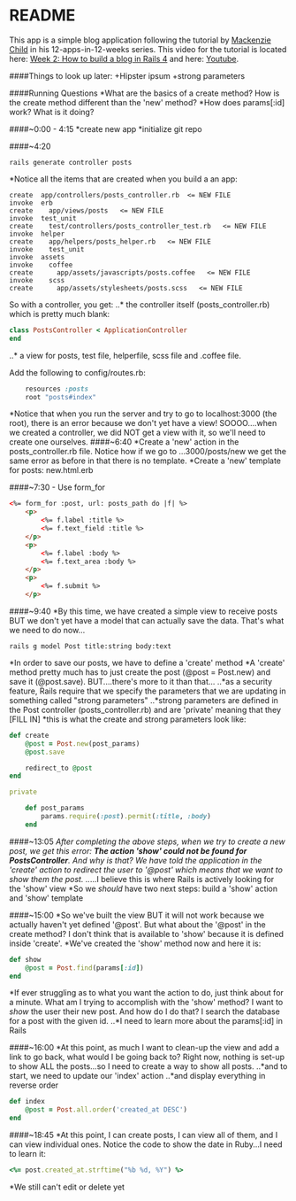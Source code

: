# README

This app is a simple blog application following the tutorial by [Mackenzie Child](https://mackenziechild.me/) in his
12-apps-in-12-weeks series.  This video for the tutorial is located here: [Week 2: How to build a blog in Rails 4](https://mackenziechild.me/12-in-12/2/) and here: [Youtube](https://youtu.be/BI_VnnOLSKY?list=PL23ZvcdS3XPLNdRYB_QyomQsShx59tpc-).

####Things to look up later:
+Hipster ipsum
+strong parameters

####Running Questions
*What are the basics of a create method?  How is the create method different than the 'new' method?
*How does params[:id] work?  What is it doing?


####~0:00 - 4:15
*create new app
*initialize git repo

####~4:20
```shell
rails generate controller posts
```
*Notice all the items that are created when you build a an app:
```shell
create  app/controllers/posts_controller.rb  <= NEW FILE
invoke  erb
create    app/views/posts   <= NEW FILE
invoke  test_unit
create    test/controllers/posts_controller_test.rb   <= NEW FILE
invoke  helper
create    app/helpers/posts_helper.rb   <= NEW FILE
invoke    test_unit
invoke  assets
invoke    coffee
create      app/assets/javascripts/posts.coffee   <= NEW FILE
invoke    scss
create      app/assets/stylesheets/posts.scss   <= NEW FILE
```
So with a controller, you get:
..* the controller itself (posts_controller.rb) which is pretty much blank:
```ruby
class PostsController < ApplicationController
end
```
..* a view for posts, test file, helperfile, scss file and .coffee file.

Add the following to config/routes.rb:
```ruby
	resources :posts
	root "posts#index"
```
*Notice that when you run the server and try to go to localhost:3000 (the root), there is an error because we
don't yet have a view!  SOOOO....when we created a controller, we did NOT get a view with it, so we'll need
to create one ourselves.
####~6:40
*Create a 'new' action in the posts_controller.rb file.  Notice how if we go to ...3000/posts/new we get the same 
error as before in that there is no template.
*Create a 'new' template for posts: new.html.erb

####~7:30 - Use form_for
```html
<%= form_for :post, url: posts_path do |f| %>
	<p>
		<%= f.label :title %>
		<%= f.text_field :title %>
	</p>
	<p>
		<%= f.label :body %>
		<%= f.text_area :body %>
	</p>
	<p>
		<%= f.submit %>	
	</p>
```
####~9:40
*By this time, we have created a simple view to receive posts BUT we don't yet have a model that can actually
save the data.  That's what we need to do now...
```shell
rails g model Post title:string body:text
```
*In order to save our posts, we have to define a 'create' method
*A 'create' method pretty much has to just create the post (@post = Post.new) and save it (@post.save).  BUT....there's
more to it than that...
..*as a security feature, Rails require that we specify the parameters that we are updating in something called "strong
parameters"
..*strong parameters are defined in the Post controller (posts_controller.rb) and are 'private' meaning that they [FILL IN]
*this is what the create and strong parameters look like:
```ruby
def create
	@post = Post.new(post_params)
	@post.save

	redirect_to @post
end

private

	def post_params
		params.require(:post).permit(:title, :body)
	end
```
####~13:05
*After completing the above steps, when we try to create a new post, we get this error: **The action 'show' could 
not be found for PostsController**.  And why is that?  We have told the application in the 'create' action
to redirect the user to '@post' which means that we want to *show* them the post.
..*...I believe this is where Rails is actively looking for the 'show' view
*So we *should* have two next steps: build a 'show' action and 'show' template

####~15:00
*So we've built the view BUT it will not work because we actually haven't yet defined '@post'.  But what about the 
'@post' in the create method?  I don't think that is available to 'show' because it is defined inside 'create'.
*We've created the 'show' method now and here it is:
```ruby
def show
	@post = Post.find(params[:id])
end
```
*If ever struggling as to what you want the action to do, just think about for a minute.  What am I trying to
accomplish with the 'show' method?  I want to *show* the user their new post.  And how do I do that? I search
the database for a post with the given id.
..*I need to learn more about the params[:id] in Rails

####~16:00
*At this point, as much I want to clean-up the view and add a link to go back, what would I be going back to?
Right now, nothing is set-up to show ALL the posts...so I need to create a way to show all posts. 
..*and to start, we need to update our 'index' action
..*and display everything in reverse order

```ruby
def index
	@post = Post.all.order('created_at DESC')
end
```

####~18:45
*At this point, I can create posts, I can view all of them, and I can view individual ones.  Notice the code to show
the date in Ruby...I need to learn it:
```ruby
<%= post.created_at.strftime("%b %d, %Y") %>
```
*We still can't edit or delete yet







